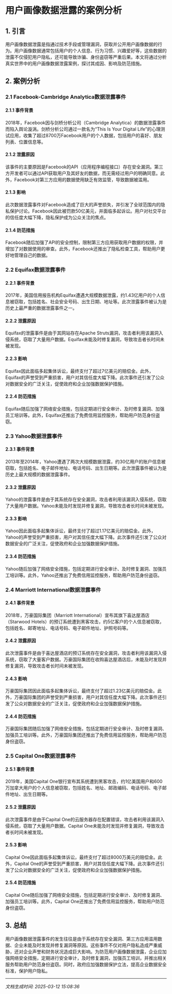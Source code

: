 # 用户画像数据泄露的案例分析

## 1. 引言

用户画像数据泄露是指通过技术手段或管理漏洞，获取并公开用户画像数据的行为。用户画像数据通常包括用户的个人信息、行为习惯、兴趣爱好等，这些数据的泄露不仅侵犯用户隐私，还可能导致诈骗、身份盗窃等严重后果。本文将通过分析真实世界中的用户画像数据泄露案例，探讨其成因、影响及防范措施。

## 2. 案例分析

### 2.1 Facebook-Cambridge Analytica数据泄露事件

#### 2.1.1 事件背景

2018年，Facebook因与剑桥分析公司（Cambridge Analytica）的数据泄露事件而陷入舆论漩涡。剑桥分析公司通过一款名为“This Is Your Digital Life”的心理测试应用，收集了超过8700万Facebook用户的个人数据，包括用户的喜好、朋友列表、位置信息等。

#### 2.1.2 泄露原因

该事件的主要原因是Facebook的API（应用程序编程接口）存在安全漏洞。第三方开发者可以通过API获取用户及其好友的数据，而无需经过用户的明确同意。此外，Facebook对第三方应用的数据使用缺乏有效监管，导致数据被滥用。

#### 2.1.3 影响

此次数据泄露事件对Facebook造成了巨大的声誉损失，并引发了全球范围内的隐私保护讨论。Facebook因此被罚款50亿美元，并面临多起诉讼。用户对社交平台的信任度大幅下降，隐私保护成为公众关注的焦点。

#### 2.1.4 防范措施

Facebook随后加强了API的安全控制，限制第三方应用获取用户数据的权限，并增加了对数据使用的审查。此外，Facebook还推出了隐私检查工具，帮助用户更好地管理自己的数据。

### 2.2 Equifax数据泄露事件

#### 2.2.1 事件背景

2017年，美国信用报告机构Equifax遭遇大规模数据泄露，约1.43亿用户的个人信息被窃取，包括姓名、社会安全号码、出生日期、地址等。此次泄露事件被认为是历史上最严重的数据泄露事件之一。

#### 2.2.2 泄露原因

Equifax的泄露事件是由于其网站存在Apache Struts漏洞，攻击者利用该漏洞入侵系统，窃取了大量用户数据。Equifax未能及时修复漏洞，导致攻击者长时间未被发现。

#### 2.2.3 影响

Equifax因此面临多起集体诉讼，最终支付了超过7亿美元的赔偿金。此外，Equifax的声誉受到严重损害，用户对其信任度大幅下降。此次事件还引发了公众对数据安全的广泛关注，促使政府和企业加强数据保护措施。

#### 2.2.4 防范措施

Equifax随后加强了网络安全措施，包括定期进行安全审计、及时修复漏洞、加强员工培训等。此外，Equifax还推出了免费信用监控服务，帮助用户防范身份盗窃。

### 2.3 Yahoo数据泄露事件

#### 2.3.1 事件背景

2013年至2014年，Yahoo遭遇了两次大规模数据泄露，约30亿用户的账户信息被窃取，包括姓名、电子邮件地址、电话号码、出生日期等。此次泄露事件被认为是历史上最大规模的数据泄露事件。

#### 2.3.2 泄露原因

Yahoo的泄露事件是由于其系统存在安全漏洞，攻击者利用该漏洞入侵系统，窃取了大量用户数据。Yahoo未能及时发现并修复漏洞，导致攻击者长时间未被发现。

#### 2.3.3 影响

Yahoo因此面临多起集体诉讼，最终支付了超过1.17亿美元的赔偿金。此外，Yahoo的声誉受到严重损害，用户对其信任度大幅下降。此次事件还引发了公众对数据安全的广泛关注，促使政府和企业加强数据保护措施。

#### 2.3.4 防范措施

Yahoo随后加强了网络安全措施，包括定期进行安全审计、及时修复漏洞、加强员工培训等。此外，Yahoo还推出了免费信用监控服务，帮助用户防范身份盗窃。

### 2.4 Marriott International数据泄露事件

#### 2.4.1 事件背景

2018年，万豪国际集团（Marriott International）宣布其旗下喜达屋酒店（Starwood Hotels）的预订系统遭到黑客攻击，约5亿客户的个人信息被窃取，包括姓名、邮寄地址、电话号码、电子邮件地址、护照号码等。

#### 2.4.2 泄露原因

此次泄露事件是由于喜达屋酒店的预订系统存在安全漏洞，攻击者利用该漏洞入侵系统，窃取了大量客户数据。万豪国际集团在收购喜达屋酒店后，未能及时发现并修复漏洞，导致攻击者长时间未被发现。

#### 2.4.3 影响

万豪国际集团因此面临多起集体诉讼，最终支付了超过1.23亿美元的赔偿金。此外，万豪国际集团的声誉受到严重损害，用户对其信任度大幅下降。此次事件还引发了公众对数据安全的广泛关注，促使政府和企业加强数据保护措施。

#### 2.4.4 防范措施

万豪国际集团随后加强了网络安全措施，包括定期进行安全审计、及时修复漏洞、加强员工培训等。此外，万豪国际集团还推出了免费信用监控服务，帮助用户防范身份盗窃。

### 2.5 Capital One数据泄露事件

#### 2.5.1 事件背景

2019年，美国Capital One银行宣布其系统遭到黑客攻击，约1亿美国用户和600万加拿大用户的个人信息被窃取，包括姓名、地址、邮政编码、电话号码、电子邮件地址、出生日期等。

#### 2.5.2 泄露原因

此次泄露事件是由于Capital One的云服务器存在配置错误，攻击者利用该漏洞入侵系统，窃取了大量用户数据。Capital One未能及时发现并修复漏洞，导致攻击者长时间未被发现。

#### 2.5.3 影响

Capital One因此面临多起集体诉讼，最终支付了超过8000万美元的赔偿金。此外，Capital One的声誉受到严重损害，用户对其信任度大幅下降。此次事件还引发了公众对数据安全的广泛关注，促使政府和企业加强数据保护措施。

#### 2.5.4 防范措施

Capital One随后加强了网络安全措施，包括定期进行安全审计、及时修复漏洞、加强员工培训等。此外，Capital One还推出了免费信用监控服务，帮助用户防范身份盗窃。

## 3. 总结

用户画像数据泄露事件的发生往往是由于系统存在安全漏洞、第三方应用滥用数据、企业未能及时发现并修复漏洞等原因。这些事件不仅对用户隐私造成严重威胁，还对企业声誉和财务状况造成巨大影响。为防范用户画像数据泄露，企业应加强网络安全措施，定期进行安全审计，及时修复漏洞，加强员工培训，并推出相关服务帮助用户防范身份盗窃。同时，政府应加强数据保护立法，提高企业数据安全标准，保护用户隐私。

---

*文档生成时间: 2025-03-12 15:08:36*
